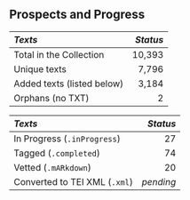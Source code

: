 ## Prospects and Progress

| *Texts* | *Status* |
|:--- | ------:|
| Total in the Collection | 10,393 |
| Unique texts | 7,796 |
| Added texts (listed below) | 3,184 |
| Orphans (no TXT) | 2 |

| *Texts* | *Status* |
|:--- | ------:|
| In Progress (`.inProgress`) | 27 |
| Tagged (`.completed`) | 74 |
| Vetted (`.mARkdown`) | 20 |
| Converted to TEI XML  (`.xml`) | _pending_ |
